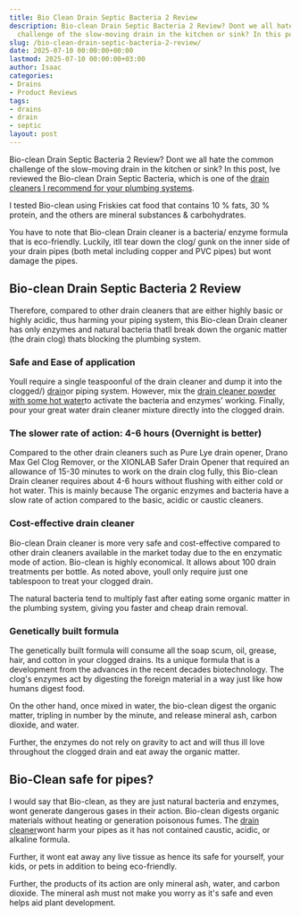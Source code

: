 ```yaml
---
title: Bio Clean Drain Septic Bacteria 2 Review
description: Bio-clean Drain Septic Bacteria 2 Review? Dont we all hate the common
  challenge of the slow-moving drain in the kitchen or sink? In this post, Ive reviewed...
slug: /bio-clean-drain-septic-bacteria-2-review/
date: 2025-07-10 00:00:00+00:00
lastmod: 2025-07-10 00:00:00+03:00
author: Isaac
categories:
- Drains
- Product Reviews
tags:
- drains
- drain
- septic
layout: post
---
```

Bio-clean Drain Septic Bacteria 2 Review? Dont we all hate the common challenge of the slow-moving drain in the kitchen or sink? In this post, Ive reviewed the Bio-clean Drain Septic Bacteria, which is one of the [drain cleaners I recommend for your plumbing systems](https://pestpolicy.com/best-drain-cleaner//).

I tested Bio-clean using Friskies cat food that contains 10 % fats, 30 % protein, and the others are mineral substances & carbohydrates.

You have to note that Bio-clean Drain cleaner is a bacteria/ enzyme formula that is eco-friendly. Luckily, itll tear down the clog/ gunk on the inner side of your drain pipes (both metal including copper and PVC pipes) but wont damage the pipes.

##  Bio-clean Drain Septic Bacteria 2 Review

Therefore, compared to other drain cleaners that are either highly basic or highly acidic, thus harming your piping system, this Bio-clean Drain cleaner has only enzymes and natural bacteria thatll break down the organic matter (the drain clog) thats blocking the plumbing system.

###  Safe and Ease of application

Youll require a single teaspoonful of the drain cleaner and dump it into the clogged/) [drain](https://pestpolicy.com/best-drain-snakes/)or piping system. However, mix the [drain cleaner powder with some hot water](https://pestpolicy.com/how-to-unclog-a-bathtub-drain-with-standing-water/)to activate the bacteria and enzymes' working. Finally, pour your great water drain cleaner mixture directly into the clogged drain.

###  The slower rate of action: 4-6 hours (Overnight is better)

Compared to the other drain cleaners such as Pure Lye drain opener, Drano Max Gel Clog Remover, or the XIONLAB Safer Drain Opener that required an allowance of 15-30 minutes to work on the drain clog fully, this Bio-clean Drain cleaner requires about 4-6 hours without flushing with either cold or hot water. This is mainly because The organic enzymes and bacteria have a slow rate of action compared to the basic, acidic or caustic cleaners.

###  Cost-effective drain cleaner

Bio-clean Drain cleaner is more very safe and cost-effective compared to other drain cleaners available in the market today due to the en enzymatic mode of action. Bio-clean is highly economical. It allows about 100 drain treatments per bottle. As noted above, youll only require just one tablespoon to treat your clogged drain.

The natural bacteria tend to multiply fast after eating some organic matter in the plumbing system, giving you faster and cheap drain removal.

###  Genetically built formula

The genetically built formula will consume all the soap scum, oil, grease, hair, and cotton in your clogged drains. Its a unique formula that is a development from the advances in the recent decades biotechnology. The clog's enzymes act by digesting the foreign material in a way just like how humans digest food.

On the other hand, once mixed in water, the bio-clean digest the organic matter, tripling in number by the minute, and release mineral ash, carbon dioxide, and water.

Further, the enzymes do not rely on gravity to act and will thus ill love throughout the clogged drain and eat away the organic matter.

##  **Bio-Clean safe for pipes**?

I would say that Bio-clean, as they are just natural bacteria and enzymes, wont generate dangerous gases in their action. Bio-clean digests organic materials without heating or generation poisonous fumes. The [drain cleaner](https://pestpolicy.com/is-drain-cleaner-an-acid-or-base/)wont harm your pipes as it has not contained caustic, acidic, or alkaline formula.

Further, it wont eat away any live tissue as hence its safe for yourself, your kids, or pets in addition to being eco-friendly.

Further, the products of its action are only mineral ash, water, and carbon dioxide. The mineral ash must not make you worry as it's safe and even helps aid plant development.
